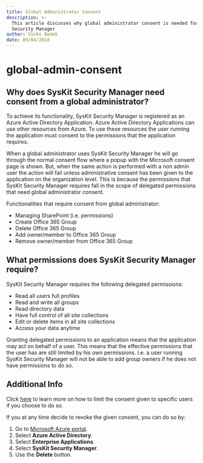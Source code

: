 ```yaml
---
title: Global Administrator Consent
description: >-
  This article discusses why global administrator consent is needed for SysKit
  Security Manager
author: Vinko Bedek
date: 09/04/2018
---
```


# global-admin-consent

## Why does SysKit Security Manager need consent from a global administrator?

To achieve its functionality, SysKit Security Manager is registered as an Azure Active Directory Application. Azure Active Directory Applications can use other resources from Azure. To use these resources the user running the application must consent to the permissions that the application requires.

When a global administrator uses SysKit Security Manager he will go through the normal consent flow where a popup with the Microsoft consent page is shown. But, when the same action is performed with a non admin user the action will fail unless administrative consent has been given to the application on the organization level. This is because the permissions that SysKit Security Manager requires fall in the scope of delegated permissions that need global administrator consent.

Functionalities that require consent from global administrator:

* Managing SharePoint \(i.e. permissions\)
* Create Office 365 Group
* Delete Office 365 Group
* Add owner/member to Office 365 Group
* Remove owner/member from Office 365 Group

## What permissions does SysKit Security Manager require?

SysKit Security Manager requires the following delegated permissions:

* Read all users full profiles
* Read and write all groups
* Read directory data
* Have full control of all site collections
* Edit or delete items in all site collections
* Access your data anytime

Granting delegated permissions to an application means that the application may act on behalf of a user. This means that the effective permissions that the user has are still limited by his own permissions. I.e. a user running SysKit Security Manager will not be able to add group owners if he does not have permissions to do so.

## Additional Info

Click [here](https://docs.microsoft.com/en-us/azure/active-directory/active-directory-applications-guiding-developers-requiring-user-assignment) to learn more on how to limit the consent given to specific users if you choose to do so.

If you at any time decide to revoke the given consent, you can do so by:

1. Go to [Microsoft Azure portal](https://portal.azure.com).
2. Select **Azure Active Directory**.
3. Select **Enterprise Applications**.
4. Select **SysKit Security Manager**.
5. Use the **Delete** button.

